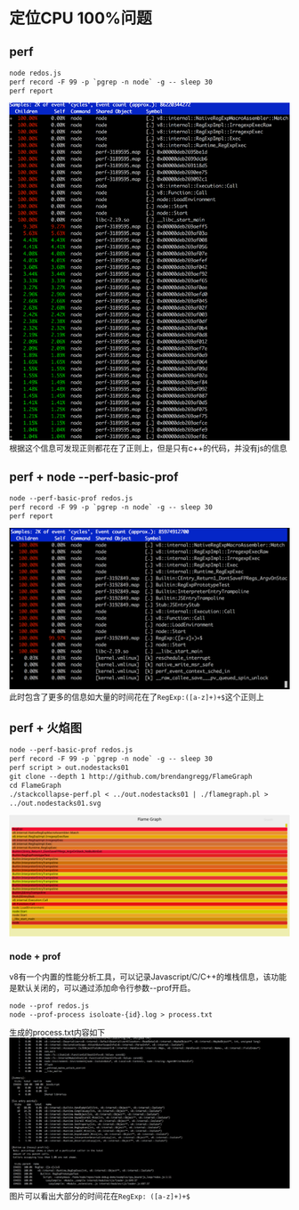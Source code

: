# 定位CPU 100%问题
## perf
```
node redos.js
perf record -F 99 -p `pgrep -n node` -g -- sleep 30
perf report
```
![perf](../../assets/perf.png)
根据这个信息可发现正则都花在了正则上，但是只有c++的代码，并没有js的信息

## perf + node --perf-basic-prof
```
node --perf-basic-prof redos.js
perf record -F 99 -p `pgrep -n node` -g -- sleep 30
perf report
```
![perf+prof](../../assets/perf+prof.png)
此时包含了更多的信息如大量的时间花在了`RegExp:([a-z]+)+$`这个正则上

## perf + 火焰图
```
node --perf-basic-prof redos.js
perf record -F 99 -p `pgrep -n node` -g -- sleep 30
perf script > out.nodestacks01
git clone --depth 1 http://github.com/brendangregg/FlameGraph
cd FlameGraph
./stackcollapse-perf.pl < ../out.nodestacks01 | ./flamegraph.pl > ../out.nodestacks01.svg
```
![perf+flamegraph](../../assets/flamegraph.svg)

### node + prof
v8有一个内置的性能分析工具，可以记录Javascript/C/C++的堆栈信息，该功能是默认关闭的，可以通过添加命令行参数--prof开启。
```
node --prof redos.js
node --prof-process isoloate-{id}.log > process.txt
```
生成的process.txt内容如下
![node+prof](../../assets/node+prof.png)
图片可以看出大部分的时间花在`RegExp: ([a-z]+)+$`